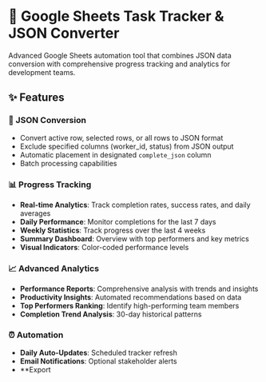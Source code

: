 # 🚀 Google Sheets Task Tracker & JSON Converter

Advanced Google Sheets automation tool that combines JSON data conversion with comprehensive progress tracking and analytics for development teams.

## ✨ Features

### 🔄 JSON Conversion
- Convert active row, selected rows, or all rows to JSON format
- Exclude specified columns (worker_id, status) from JSON output
- Automatic placement in designated `complete_json` column
- Batch processing capabilities

### 📊 Progress Tracking
- **Real-time Analytics**: Track completion rates, success rates, and daily averages
- **Daily Performance**: Monitor completions for the last 7 days
- **Weekly Statistics**: Track progress over the last 4 weeks
- **Summary Dashboard**: Overview with top performers and key metrics
- **Visual Indicators**: Color-coded performance levels

### 📈 Advanced Analytics
- **Performance Reports**: Comprehensive analysis with trends and insights
- **Productivity Insights**: Automated recommendations based on data
- **Top Performers Ranking**: Identify high-performing team members
- **Completion Trend Analysis**: 30-day historical patterns

### ⏰ Automation
- **Daily Auto-Updates**: Scheduled tracker refresh
- **Email Notifications**: Optional stakeholder alerts
- **Export
